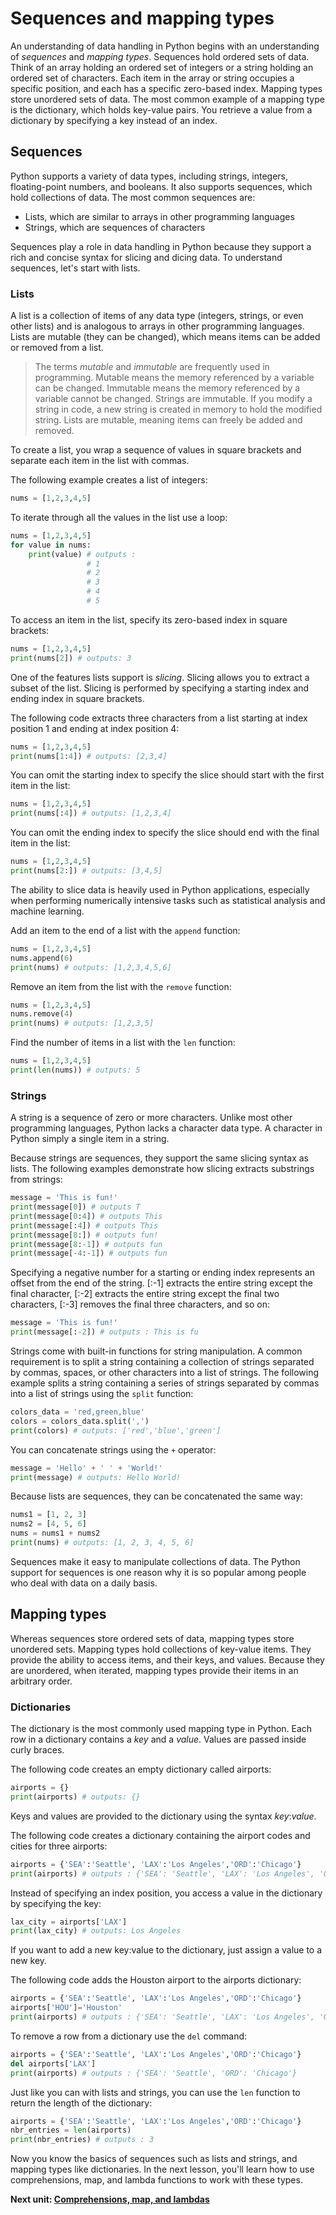 # Sequences and mapping types

An understanding of data handling in Python begins with an understanding of *sequences* and *mapping types*. Sequences hold ordered sets of data. Think of an array holding an ordered set of integers or a string holding an ordered set of characters. Each item in the array or string occupies a specific position, and each has a specific zero-based index. Mapping types store unordered sets of data. The most common example of a mapping type is the dictionary, which holds key-value pairs. You retrieve a value from a dictionary by specifying a key instead of an index.

## Sequences
 
Python supports a variety of data types, including strings, integers, floating-point numbers, and booleans. It also supports sequences, which hold collections of data. The most common sequences are:

- Lists, which are similar to arrays in other programming languages
- Strings, which are sequences of characters

Sequences play a role in data handling in Python because they support a rich and concise syntax for slicing and dicing data. To understand sequences, let's start with lists.

### Lists

A list is a collection of items of any data type (integers, strings, or even other lists) and is analogous to arrays in other programming languages. Lists are mutable (they can be changed), which means items can be added or removed from a list.

> The terms *mutable* and *immutable* are frequently used in programming. Mutable means the memory referenced by a variable can be changed. Immutable means the memory referenced by a variable cannot be changed. Strings are immutable. If you modify a string in code, a new string is created in memory to hold the modified string. Lists are mutable, meaning items can freely be added and removed.

To create a list, you wrap a sequence of values in square brackets and separate each item in the list with commas. 

The following example creates a list of integers:

```python
nums = [1,2,3,4,5]
```

To iterate through all the values in the list use a loop:
```python
nums = [1,2,3,4,5]
for value in nums:
    print(value) # outputs : 
                 # 1
                 # 2
                 # 3
                 # 4
                 # 5 
```

To access an item in the list, specify its zero-based index in square brackets:

```python
nums = [1,2,3,4,5]
print(nums[2]) # outputs: 3
```

One of the features lists support is *slicing*. Slicing allows you to extract a subset of the list. Slicing is performed by specifying a starting index and ending index in square brackets.  

The following code extracts three characters from a list starting at index position 1 and ending at index position 4: 

```python
nums = [1,2,3,4,5]
print(nums[1:4]) # outputs: [2,3,4]
```

You can omit the starting index to specify the slice should start with the first item in the list:

```python
nums = [1,2,3,4,5]
print(nums[:4]) # outputs: [1,2,3,4]
```

You can omit the ending index to specify  the slice should end with the final item in the list:

```python
nums = [1,2,3,4,5]
print(nums[2:]) # outputs: [3,4,5]
```

The ability to slice data is heavily used in Python applications, especially when performing numerically intensive tasks such as statistical analysis and machine learning.

Add an item to the end of a list with the `append` function:

```python
nums = [1,2,3,4,5]
nums.append(6)
print(nums) # outputs: [1,2,3,4,5,6]
```

Remove an item from the list with the `remove` function:

```python
nums = [1,2,3,4,5]
nums.remove(4)
print(nums) # outputs: [1,2,3,5]
```

Find the number of items in a list with the `len` function:

```python
nums = [1,2,3,4,5]
print(len(nums)) # outputs: 5
```

### Strings

A string is a sequence of zero or more characters. Unlike most other programming languages, Python lacks a character data type. A character in Python simply a single item in a string.

Because strings are sequences, they support the same slicing syntax as lists. The following examples demonstrate how slicing  extracts substrings from strings:

```python
message = 'This is fun!'
print(message[0]) # outputs T
print(message[0:4]) # outputs This
print(message[:4]) # outputs This
print(message[8:]) # outputs fun!
print(message[8:-1]) # outputs fun
print(message[-4:-1]) # outputs fun
```

Specifying a negative number for a starting or ending index represents an offset from the end of the string. [:-1] extracts the entire string except the final character, [:-2] extracts the entire string except the final two characters, [:-3] removes the final three characters, and so on:

```python
message = 'This is fun!'
print(message[:-2]) # outputs : This is fu
```

Strings come with built-in functions for string manipulation. A common requirement is to split a string containing a collection of strings separated by commas, spaces, or other characters into a list of strings. The following example splits a string containing a series of strings separated by commas into a list of strings using the `split` function:

```python
colors_data = 'red,green,blue'
colors = colors_data.split(',')
print(colors) # outputs: ['red','blue','green']
```

You can concatenate strings using the `+` operator:

```python
message = 'Hello' + ' ' + 'World!'
print(message) # outputs: Hello World!
```

Because lists are sequences, they can be concatenated the same way:

```python
nums1 = [1, 2, 3]
nums2 = [4, 5, 6]
nums = nums1 + nums2
print(nums) # outputs: [1, 2, 3, 4, 5, 6]
```

Sequences make it easy to manipulate collections of data. The Python support for sequences is one reason why it is so popular among people who deal with data on a daily basis.
## Mapping types

Whereas sequences store ordered sets of data, mapping types store unordered sets. Mapping types hold collections of key-value items. They provide the ability to access items, and their keys, and values. Because they are unordered, when iterated, mapping types provide their items in an arbitrary order.

### Dictionaries

The dictionary is the most commonly used mapping type in Python. 
Each row in a dictionary contains a *key* and a *value*. Values are passed inside curly braces. 

The following code creates an empty dictionary called airports:

```python
airports = {}
print(airports) # outputs: {}
```

Keys and values are provided to the dictionary using the syntax *key*:*value*.

The following code creates a dictionary containing the airport codes and cities for three airports:
```python
airports = {'SEA':'Seattle', 'LAX':'Los Angeles','ORD':'Chicago'}
print(airports) # outputs : {'SEA': 'Seattle', 'LAX': 'Los Angeles', 'ORD': 'Chicago'}
```

Instead of specifying an index position, you access a value in the dictionary by specifying the key:
```python
lax_city = airports['LAX']
print(lax_city) # outputs: Los Angeles
```
If you want to add a new key:value to the dictionary, just assign a value to a new key.

The following code adds the Houston airport to the airports dictionary: 
```python
airports = {'SEA':'Seattle', 'LAX':'Los Angeles','ORD':'Chicago'}
airports['HOU']='Houston'
print(airports) # outputs : {'SEA': 'Seattle', 'LAX': 'Los Angeles', 'ORD': 'Chicago', 'HOU': 'Houston'}
```
To remove a row from a dictionary use the `del` command:
```python
airports = {'SEA':'Seattle', 'LAX':'Los Angeles','ORD':'Chicago'}
del airports['LAX']
print(airports) # outputs : {'SEA': 'Seattle', 'ORD': 'Chicago'}
```
Just like you can with lists and strings, you can use the `len` function to return the length of the dictionary:
```python
airports = {'SEA':'Seattle', 'LAX':'Los Angeles','ORD':'Chicago'}
nbr_entries = len(airports)
print(nbr_entries) # outputs : 3
```

Now you know the basics of sequences such as lists and strings, and mapping types like dictionaries. In the next lesson, you'll learn how to use comprehensions, map, and lambda functions to work with these types.  

**Next unit: [Comprehensions, map, and lambdas](comprehensions-map-lambdas.md)**
